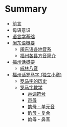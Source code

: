 # Summary

* [前言](README.md)
* 母语意识
* [语言学基础](语言学基础/README.md)
* [闽东语概要](闽东语概要/README.md)
   * [闽东语各地音系](闽东语概要/闽东语各地音系.md)
   * [福州各县方音简介](闽东语概要/福州各地音系简介.md)
* [福州话概要](福州话概要/README.md)
   * [戚林八音](福州话概要/戚林八音/README.md)
* [福州话罗马字 (独立小章)](福州话罗马字/README.md)
   * [罗马字的历史](福州话罗马字/平话字的历史.md)
   * [罗马字教学](福州话罗马字/罗马字教学/README.md)
       * [声调符号](福州话罗马字/罗马字教学/声调符号.md)
       * [声母](福州话罗马字/罗马字教学/声母.md)
       * [韵母 - 单元音](福州话罗马字/罗马字教学/韵母.md)
       * [韵母 - 复合](福州话罗马字/罗马字教学/韵母_复合.md)
       * 韵母 - 鼻音

